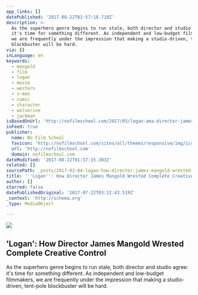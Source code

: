 ```yaml
---
app_links: []
datePublished: '2017-08-22T01:57:18.710Z'
description: >-
  As the superhero genre begins to run stale, both director and studio agree:
  it's time for something different. As independent and low-budget filmmakers,
  we are frequently under the impression that making a studio-driven, tent-pole
  blockbuster will be hard.
via: {}
inLanguage: en
keywords:
  - mangold
  - film
  - logan
  - movie
  - western
  - x-men
  - comic
  - character
  - wolverine
  - jackman
isBasedOnUrl: 'http://nofilmschool.com/2017/03/logan-ama-director-james-mangold'
inFeed: true
publisher:
  name: No Film School
  favicon: 'http://nofilmschool.com/sites/all/themes/responsive/img/icons/favicon.ico'
  url: 'http://nofilmschool.com'
  domain: nofilmschool.com
dateModified: '2017-08-22T01:57:15.303Z'
related: []
sourcePath: _posts/2017-03-04-logan-how-director-james-mangold-wrested-complete-creativ.md
title: '''Logan'': How Director James Mangold Wrested Complete Creative Control'
author: []
starred: false
datePublishedOriginal: '2017-07-22T03:12:43.519Z'
_context: 'http://schema.org'
_type: MediaObject

---
```

<article style=""><img src="https://imgflo.herokuapp.com/graph/2b2431f8e7ba7b0/7bd41ccc6b407959fac1287e320a74ab/noop.jpg?input=http%3A%2F%2Fnofilmschool.com%2Fsites%2Fdefault%2Ffiles%2Fstyles%2Ffacebook%2Fpublic%2Flogan_0.jpg%3Fitok%3D1QoXp3VO" /><h1>'Logan': How Director James Mangold Wrested Complete Creative Control</h1><p>As the superhero genre begins to run stale, both director and studio agree: it's time for something different. As independent and low-budget filmmakers, we are frequently under the impression that making a studio-driven, tent-pole blockbuster will be hard.</p></article>